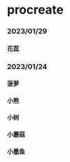# procreate

### 2023/01/29

####  花蕊

<ImgView title="花蕊" url="https://3.z.wiki/autoupload/20230129/D5Jv.1668X2388-未命名作品_2.jpg" />

### 2023/01/24

#### 菠萝

<ImgView title="菠萝" url="https://3.z.wiki/autoupload/20230125/Xwak.1668X2388-IMG_0083.PNG" />

#### 小熊

<ImgView title="小熊" url="https://3.z.wiki/autoupload/20230125/vHP9.1668X2388-IMG_0082.PNG" />

#### 小树

<ImgView title="小树" url="https://3.z.wiki/autoupload/20230125/DzFu.1668X2388-IMG_0081.PNG" />

#### 小蘑菇

<ImgView title="小蘑菇" url="https://3.z.wiki/autoupload/20230125/JzJZ.1668X2388-IMG_0080.PNG" />

#### 小墨鱼

<ImgView title="小墨鱼" url="https://4.z.wiki/autoupload/20230125/5CgH.1668X2388-IMG_0079.PNG" />
